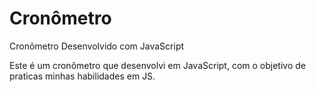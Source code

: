 # Cronômetro
Cronômetro Desenvolvido com JavaScript

Este é um cronômetro que desenvolvi em JavaScript, com o objetivo de praticas minhas habilidades em JS.
